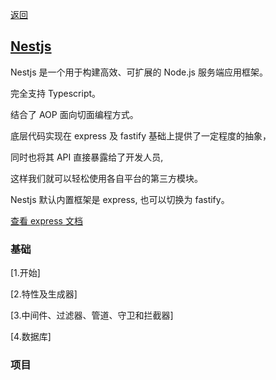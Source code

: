 <!-- @format -->

[返回](/README.md)

## [Nestjs](https://nest.nodejs.cn/)

Nestjs 是一个用于构建高效、可扩展的 Node.js 服务端应用框架。

完全支持 Typescript。

结合了 AOP 面向切面编程方式。

底层代码实现在 express 及 fastify 基础上提供了一定程度的抽象，

同时也将其 API 直接暴露给了开发人员,

这样我们就可以轻松使用各自平台的第三方模块。

Nestjs 默认内置框架是 express, 也可以切换为 fastify。

[查看 express 文档](https://www.expressjs.com.cn/)

### 基础

[1.开始]

[2.特性及生成器]

[3.中间件、过滤器、管道、守卫和拦截器]

[4.数据库]

### 项目
